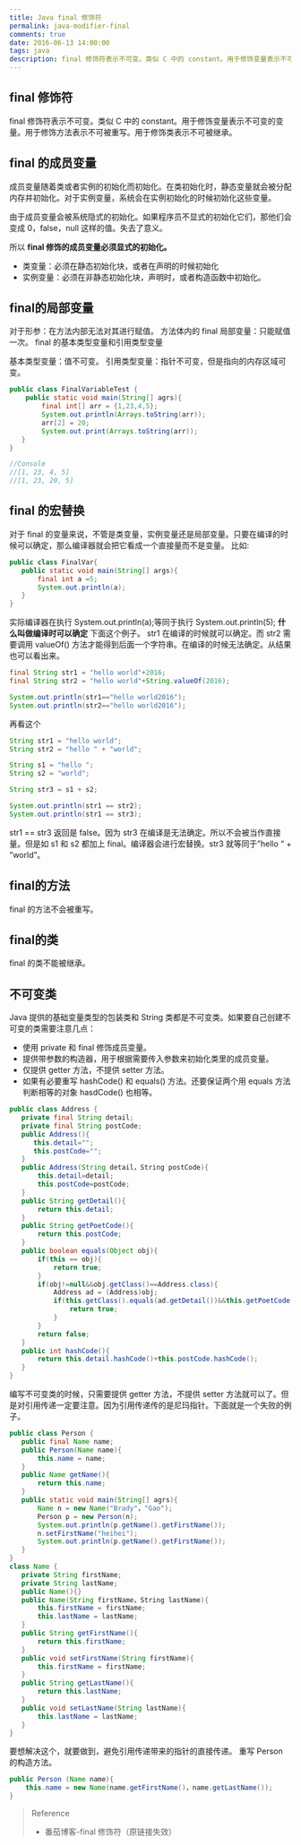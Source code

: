 ```yaml
---
title: Java final 修饰符
permalink: java-modifier-final
comments: true
date: 2016-06-13 14:00:00
tags: java
description: final 修饰符表示不可变。类似 C 中的 constant。用于修饰变量表示不可变的变量。用于修饰方法表示不可被重写。用于修饰类表示不可被继承。
---
```

## final 修饰符
final 修饰符表示不可变。类似 C 中的 constant。用于修饰变量表示不可变的变量。用于修饰方法表示不可被重写。用于修饰类表示不可被继承。

## final 的成员变量
成员变量随着类或者实例的初始化而初始化。在类初始化时，静态变量就会被分配内存并初始化。对于实例变量，系统会在实例初始化的时候初始化这些变量。

由于成员变量会被系统隐式的初始化。如果程序员不显式的初始化它们，那他们会变成 0，false，null 这样的值。失去了意义。

所以 **final 修饰的成员变量必须显式的初始化。**

- 类变量：必须在静态初始化块，或者在声明的时候初始化
- 实例变量：必须在非静态初始化块，声明时，或者构造函数中初始化。

<!-- more -->

## final的局部变量
对于形参：在方法内部无法对其进行赋值。
方法体内的 final 局部变量：只能赋值一次。
final 的基本类型变量和引用类型变量

基本类型变量：值不可变。
引用类型变量：指针不可变，但是指向的内存区域可变。

``` java
public class FinalVariableTest {
	public static void main(String[] agrs){
		final int[] arr = {1,23,4,5};
		System.out.println(Arrays.toString(arr));
		arr[2] = 20;
        System.out.print(Arrays.toString(arr));
   }
}

//Console
//[1, 23, 4, 5]
//[1, 23, 20, 5]
```

## final 的宏替换

对于 final 的变量来说，不管是类变量，实例变量还是局部变量。只要在编译的时候可以确定，那么编译器就会把它看成一个直接量而不是变量。
比如:

``` java
public class FinalVar{
   public static void main(String[] args){
       final int a =5;
       System.out.println(a);
   }
}
```

实际编译器在执行 System.out.println(a);等同于执行 System.out.println(5);
**什么叫做编译时可以确定**
下面这个例子。
str1 在编译的时候就可以确定。而 str2 需要调用 valueOf() 方法才能得到后面一个字符串。在编译的时候无法确定。从结果也可以看出来。

``` java
final String str1 = "hello world"+2016;
final String str2 = "hello world"+String.valueOf(2016);

System.out.println(str1=="hello world2016");
System.out.println(str2=="hello world2016");
```

再看这个

``` java
String str1 = "hello world";
String str2 = "hello " + "world";

String s1 = "hello ";
String s2 = "world";

String str3 = s1 + s2;

System.out.println(str1 == str2);
System.out.println(str1 == str3);
```

str1 == str3 返回是 false。因为 str3 在编译是无法确定。所以不会被当作直接量。但是如 s1 和 s2 都加上 final。编译器会进行宏替换。str3 就等同于”hello “ + ”world”。

## final的方法

final 的方法不会被重写。

## final的类

final 的类不能被继承。

## 不可变类

Java 提供的基础变量类型的包装类和 String 类都是不可变类。如果要自己创建不可变的类需要注意几点：

- 使用 private 和 final 修饰成员变量。
- 提供带参数的构造器，用于根据需要传入参数来初始化类里的成员变量。
- 仅提供 getter 方法，不提供 setter 方法。
- 如果有必要重写 hashCode() 和 equals() 方法。还要保证两个用 equals 方法判断相等的对象 hasdCode() 也相等。

``` java
public class Address {
   private final String detail;
   private final String postCode;
   public Address(){
      this.detail="";
      this.postCode="";
   }
   public Address(String detail，String postCode){
       this.detail=detail;
       this.postCode=postCode;
   }
   public String getDetail(){
       return this.detail;
   }
   public String getPoetCode(){
       return this.postCode;
   }
   public boolean equals(Object obj){
       if(this == obj){
           return true;
       }
       if(obj!=null&&obj.getClass()==Address.class){
           Address ad = (Address)obj;
           if(this.getClass().equals(ad.getDetail())&&this.getPoetCode().equals(ad.getPoetCode())){
               return true;
           }
       }
       return false;
   }
   public int hashCode(){
       return this.detail.hashCode()+this.postCode.hashCode();
   }
}
```

编写不可变类的时候，只需要提供 getter 方法，不提供 setter 方法就可以了。但是对引用传递一定要注意。因为引用传递传的是尼玛指针。下面就是一个失败的例子。

```java
public class Person {
   public final Name name;
   public Person(Name name){
       this.name = name;
   }
   public Name getName(){
       return this.name;
   }
   public static void main(String[] agrs){
       Name n = new Name("Brady"，"Gao");
       Person p = new Person(n);
       System.out.println(p.getName().getFirstName());
       n.setFirstName("heihei");
       System.out.println(p.getName().getFirstName());
   }
}
class Name {
   private String firstName;
   private String lastName;
   public Name(){}
   public Name(String firstName，String lastName){
       this.firstName = firstName;
       this.lastName = lastName;
   }
   public String getFirstName(){
       return this.firstName;
   }
   public void setFirstName(String firstName){
       this.firstName = firstName;
   }
   public String getLastName(){
       return this.lastName;
   }
   public void setLastName(String lastName){
       this.lastName = lastName;
   }
}
```
要想解决这个，就要做到，避免引用传递带来的指针的直接传递。
重写 Person 的构造方法。

```java
public Person (Name name){
	this.name = new Name(name.getFirstName()，name.getLastName());
}
```

> Reference
> - 番茄博客-final 修饰符（原链接失效）
